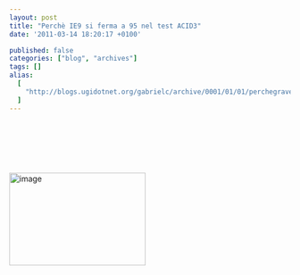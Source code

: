 ```yaml
---
layout: post
title: "Perchè IE9 si ferma a 95 nel test ACID3"
date: '2011-03-14 18:20:17 +0100'

published: false
categories: ["blog", "archives"]
tags: []
alias:
  [
    "http://blogs.ugidotnet.org/gabrielc/archive/0001/01/01/perchegrave-ie9-si-ferma-a-95-nel-test-acid3.aspx",
  ]
---
```


<!-- more -->

<p> </p>  <p> </p>  <p> </p>  <p><a href="http://blogs.ugidotnet.org/images/blogs_ugidotnet_org/gabrielc/Windows-Live-Writer/Perch-IE9-si-ferma-a-95-nel-test-ACID3_10A24/image_2.png"><img style="background-image: none; border-bottom: 0px; border-left: 0px; padding-left: 0px; padding-right: 0px; display: inline; border-top: 0px; border-right: 0px; padding-top: 0px" title="image" border="0" alt="image" src="http://blogs.ugidotnet.org/images/blogs_ugidotnet_org/gabrielc/Windows-Live-Writer/Perch-IE9-si-ferma-a-95-nel-test-ACID3_10A24/image_thumb.png" width="244" height="166" /></a></p>
